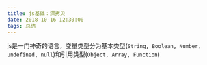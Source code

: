 ```yaml
---
title: js基础：深拷贝
date: 2018-10-16 12:30:00
tags: 总结
---
```


js是一门神奇的语言，变量类型分为基本类型(`String, Boolean, Number, undefined, null`)和引用类型(`Object, Array, Function`)